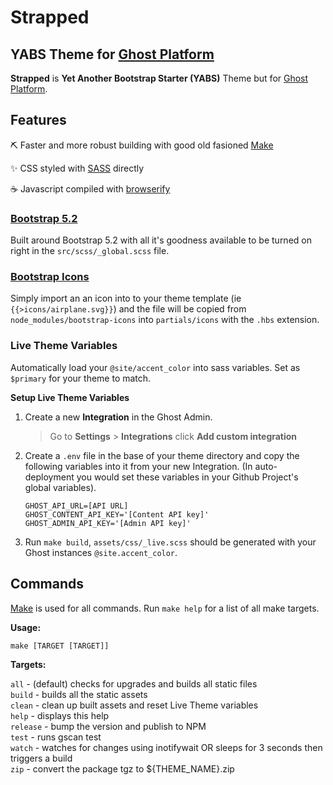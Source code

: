 # Strapped
## YABS Theme for [Ghost Platform](https://ghost.org)

**Strapped** is **Yet Another Bootstrap Starter (YABS)** Theme but for [Ghost Platform](https://ghost.org).

## Features

⛏ Faster and more robust building with good old fasioned [Make](https://www.gnu.org/software/make/manual/make.html)

✨ CSS styled with [SASS](https://sass-lang.com/) directly

☕ Javascript compiled with [browserify](https://browserify.org/)

### [Bootstrap 5.2](https://getbootstrap.com/docs/5.2/getting-started/introduction/)

Built around Bootstrap 5.2 with all it's goodness available to be turned on right in the `src/scss/_global.scss` file.

### [Bootstrap Icons](https://icons.getbootstrap.com/)

Simply import an an icon into to your theme template (ie `{{>icons/airplane.svg}}`) and the file will be copied from `node_modules/bootstrap-icons` into `partials/icons` with the `.hbs` extension.

### Live Theme Variables

Automatically load your `@site/accent_color` into sass variables. Set as `$primary` for your theme to match.

**Setup Live Theme Variables**

1. Create a new **Integration** in the Ghost Admin.
    
    > Go to **Settings** > **Integrations** click **Add custom integration**

2. Create a `.env` file in the base of your theme directory and copy the following variables into it from your new Integration. (In auto-deployment you would set these variables in your Github Project's global variables).

    ```.env
    GHOST_API_URL=[API URL]
    GHOST_CONTENT_API_KEY='[Content API key]'
    GHOST_ADMIN_API_KEY='[Admin API key]'
    ```

3. Run `make build`, `assets/css/_live.scss` should be generated with your Ghost instances `@site.accent_color`.

## Commands

[Make](https://www.gnu.org/software/make/) is used for all commands. Run `make help` for a list of all make targets.

**Usage:**

`make [TARGET [TARGET]]`

**Targets:**

`all` - (default) checks for upgrades and builds all static files\
`build` - builds all the static assets\
`clean` - clean up built assets and reset Live Theme variables\
`help` - displays this help\
`release` - bump the version and publish to NPM\
`test` - runs gscan test\
`watch` - watches for changes using inotifywait OR sleeps for 3 seconds then triggers a build\
`zip` - convert the package tgz to ${THEME_NAME}.zip

